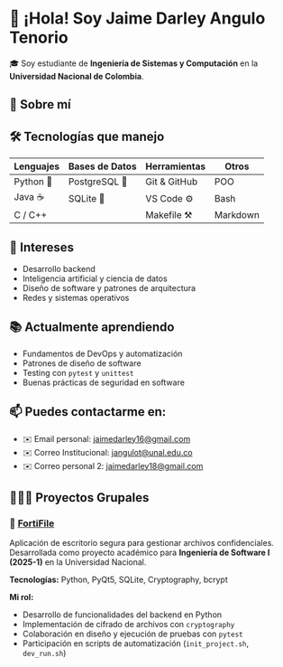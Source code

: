 # 👋 ¡Hola! Soy Jaime Darley Angulo Tenorio

🎓 Soy estudiante de **Ingeniería de Sistemas y Computación** en la **Universidad Nacional de Colombia**.

## 🚀 Sobre mí

## 🛠️ Tecnologías que manejo

| Lenguajes | Bases de Datos | Herramientas | Otros |
| --------- | -------------- | ------------ | ----- |
| Python 🐍 | PostgreSQL 🐘   | Git & GitHub | POO |
| Java ☕   | SQLite 📁       | VS Code ⚙️   | Bash |
| C / C++   |                | Makefile ⚒️  | Markdown |


## 📌 Intereses

- Desarrollo backend
- Inteligencia artificial y ciencia de datos
- Diseño de software y patrones de arquitectura
- Redes y sistemas operativos

## 📚 Actualmente aprendiendo

- Fundamentos de DevOps y automatización
- Patrones de diseño de software
- Testing con `pytest` y `unittest`
- Buenas prácticas de seguridad en software


## 📫 Puedes contactarme en:

- ✉️ Email personal: [jaimedarley16@gmail.com](mailto:jaimedarley16@gmail.com)
- ✉️ Correo Institucional: [jangulot@unal.edu.co](mailto:jangulot@unal.edu.co)
- ✉️ Correo personal 2: [jaimedarley18@gmail.com](mailto:jaimedarley18@gmail.com)

## 🧑‍🤝‍🧑 Proyectos Grupales

### 🔐 [FortiFile](https://github.com/andrefalar/Software-Engeneering-1)

Aplicación de escritorio segura para gestionar archivos confidenciales.  
Desarrollada como proyecto académico para **Ingeniería de Software I (2025-1)** en la Universidad Nacional.

**Tecnologías:** Python, PyQt5, SQLite, Cryptography, bcrypt

**Mi rol:**
- Desarrollo de funcionalidades del backend en Python
- Implementación de cifrado de archivos con `cryptography`
- Colaboración en diseño y ejecución de pruebas con `pytest`
- Participación en scripts de automatización (`init_project.sh`, `dev_run.sh`)

